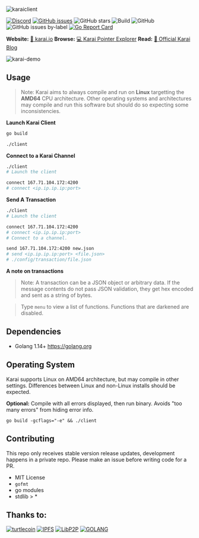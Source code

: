![karaiclient](https://user-images.githubusercontent.com/34389545/95399749-78ecc480-08ce-11eb-885e-eae789dc2ecd.png)

[![Discord](https://img.shields.io/discord/388915017187328002?label=Join%20Discord)](http://chat.turtlecoin.lol) [![GitHub issues](https://img.shields.io/github/issues/karai/client?label=Issues)](https://github.com/karai/client/issues) ![GitHub stars](https://img.shields.io/github/stars/karai/client?label=Github%20Stars) ![Build](https://github.com/karai/client/workflows/Build/badge.svg) ![GitHub](https://img.shields.io/github/license/karai/client) ![GitHub issues by-label](https://img.shields.io/github/issues/karai/client/Todo) [![Go Report Card](https://goreportcard.com/badge/github.com/karai/client)](https://goreportcard.com/report/github.com/karai/client)

**Website:** [📝 karai.io](https://karai.io) **Browse:** [💻 Karai Pointer Explorer](https://karai.io/explore/) **Read:** [🔗 Official Karai Blog](https://karai.io/dev/)

![karai-demo](https://user-images.githubusercontent.com/34389545/95405569-cc1a4380-08dd-11eb-97ef-ca9c8368e52e.gif)

## Usage

> Note: Karai aims to always compile and run on **Linux** targetting the **AMD64** CPU architecture. Other operating systems and architectures may compile and run this software but should do so expecting some inconsistencies.

**Launch Karai Client**

```bash
go build

./client
```

**Connect to a Karai Channel**

```bash
./client
# Launch the client

connect 167.71.104.172:4200
# connect <ip.ip.ip.ip:port>
```

**Send A Transaction**

```bash
./client
# Launch the client

connect 167.71.104.172:4200
# connect <ip.ip.ip.ip:port>
# Connect to a channel.

send 167.71.104.172:4200 new.json
# send <ip.ip.ip.ip:port> <file.json>
# ./config/transaction/file.json
```

**A note on transactions**

> Note: A transaction can be a JSON object or arbitrary data. If the message contents do not pass JSON validation, they get hex encoded and sent as a string of bytes.

> Type `menu` to view a list of functions. Functions that are darkened are disabled.

## Dependencies

-   Golang 1.14+ https://golang.org

## Operating System

Karai supports Linux on AMD64 architecture, but may compile in other settings. Differences between Linux and non-Linux installs should be expected.

**Optional:** Compile with all errors displayed, then run binary. Avoids "too many errors" from hiding error info.

`go build -gcflags="-e" && ./client`

## Contributing

This repo only receives stable version release updates, development happens in a private repo. Please make an issue before writing code for a PR.

-   MIT License
-   `gofmt`
-   go modules
-   stdlib > \*

## Thanks to:

[![turtlecoin](https://user-images.githubusercontent.com/34389545/80266529-fb0b6880-8661-11ea-9a75-4cb066834775.png)](https://turtlecoin.lol)
[![IPFS](https://user-images.githubusercontent.com/34389545/80266356-0c07aa00-8661-11ea-8308-84639318213a.png)](https://ipfs.io)
[![LibP2P](https://user-images.githubusercontent.com/34389545/80266502-e4651180-8661-11ea-8367-54bf59e26470.png)](https://libp2p.io)
[![GOLANG](https://user-images.githubusercontent.com/34389545/80266422-6b65ba00-8661-11ea-836a-d1904ec15b94.png)](https://golang.org)
